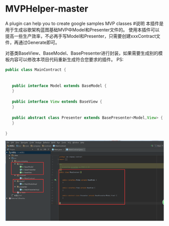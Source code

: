 # MVPHelper-master
A plugin can help you to create google samples MVP classes
#说明
本插件是用于生成谷歌架构蓝图基础MVP中Model和Presenter文件的。
使用本插件可以提高一些生产效率，不必再手写Model和Presenter，只需要创建xxxContract文件，再通过Generate即可。

对基类BaseView、BaseModel、BasePresenter进行封装，如果需要生成别的模板内容可以修改本项目代码重新生成符合您要求的插件。
PS:
```java 
public class MainContract {


   public interface Model extends BaseModel {
   }

   public interface View extends BaseView {
   }

   public abstract class Presenter extends BasePresenter<Model,View> {
   }

}
```
![image](https://github.com/caipizi/MVPHelper-master/blob/master/img/logo.jpg)
